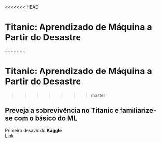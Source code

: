 <<<<<<< HEAD

# Titanic: Aprendizado de Máquina a Partir do Desastre

=======
# Titanic: Aprendizado de Máquina a Partir do Desastre
>>>>>>> master
## Preveja a sobrevivência no Titanic e familiarize-se com o básico do ML

Primeiro desavio do **Kaggle**  
[Link](https://www.kaggle.com/c/titanic/)
